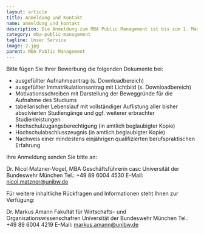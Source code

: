 ```yaml
---
layout: article
title: Anmeldung und Kontakt
name: anmeldung_und_kontakt
description: Die Anmeldung zum MBA Public Management ist bis zum 1. März jedes Jahres möglich, der Studiengang beginnt zum 1. April jedes Jahres. 
category: mba-public-management
tagline: Unser Service
image: 2.jpg
parent: MBA Public Management
---
```


Bitte fügen Sie Ihrer Bewerbung die folgenden Dokumente bei:

* ausgefüllter Aufnahmeantrag (s. Downloadbereich)
* ausgefüllter Immatrikulationsantrag mit Lichtbild (s. Downloadbereich)
* Motivationsschreiben mit Darstellung der Beweggründe für die Aufnahme des Studiums
* tabellarischer Lebenslauf mit vollständiger Auflistung aller bisher absolvierten Studiengänge und ggf. weiterer erbrachter Studienleistungen
* Hochschulzugangsberechtigung (in amtlich beglaubigter Kopie)
* Hochschulabschlusszeugnis (in amtlich beglaubigter Kopie)
* Nachweis einer mindestens einjährigen qualifizierten berufspraktischen Erfahrung
 

Ihre Anmeldung senden Sie bitte an:

Dr. Nicol Matzner-Vogel, MBA
Geschäftsführerin casc
Universität der Bundeswehr München
Tel.: +49 89 6004 4530
E-Mail:  nicol.matzner@unibw.de
 

Für weitere inhaltliche Rückfragen und Informationen steht Ihnen zur Verfügung:

Dr. Markus Amann
Fakultät für Wirtschafts- und Organisationswissenschafren
Universität der Bundeswehr München
Tel.: +49 89 6004 4219
E-Mail:  markus.amann@unibw.de
